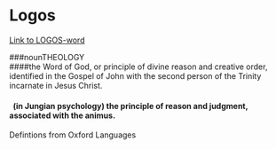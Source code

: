 # Logos
[Link to LOGOS-word](http://http://logosword.herokuapp.com/) </br>

###nounTHEOLOGY </br>
####the Word of God, or principle of divine reason and creative order, identified in the Gospel of John with the second person of the Trinity incarnate in Jesus Christ. </br>
#### &nbsp; (in Jungian psychology) the principle of reason and judgment, associated with the animus. </br>
Defintions from Oxford Languages
